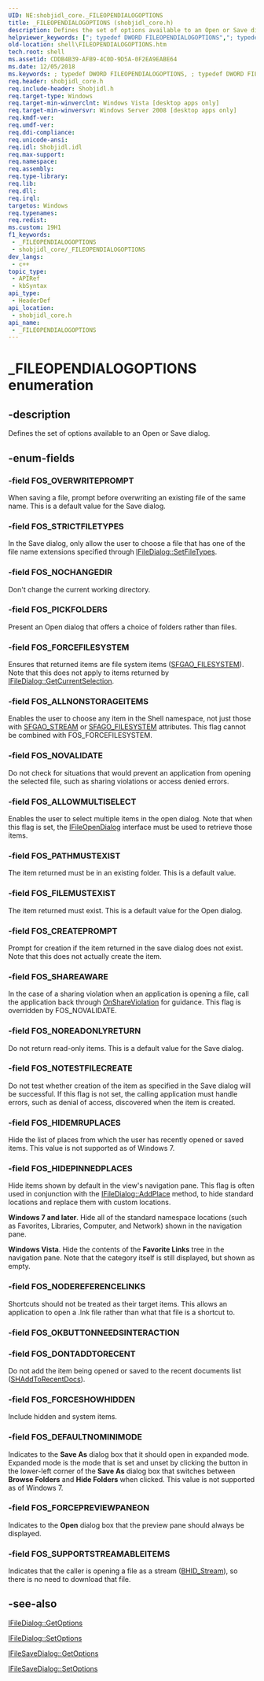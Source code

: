 ```yaml
---
UID: NE:shobjidl_core._FILEOPENDIALOGOPTIONS
title: _FILEOPENDIALOGOPTIONS (shobjidl_core.h)
description: Defines the set of options available to an Open or Save dialog.
helpviewer_keywords: ["; typedef DWORD FILEOPENDIALOGOPTIONS","; typedef DWORD FILEOPENDIALOGOPTIONS enumeration [Windows Shell]","FILEOPENDIALOGOPTIONS","FILEOPENDIALOGOPTIONS enumeration [Windows Shell]","FOS_ALLNONSTORAGEITEMS","FOS_ALLOWMULTISELECT","FOS_CREATEPROMPT","FOS_DEFAULTNOMINIMODE","FOS_DONTADDTORECENT","FOS_FILEMUSTEXIST","FOS_FORCEFILESYSTEM","FOS_FORCEPREVIEWPANEON","FOS_FORCESHOWHIDDEN","FOS_HIDEMRUPLACES","FOS_HIDEPINNEDPLACES","FOS_NOCHANGEDIR","FOS_NODEREFERENCELINKS","FOS_NOREADONLYRETURN","FOS_NOTESTFILECREATE","FOS_NOVALIDATE","FOS_OVERWRITEPROMPT","FOS_PATHMUSTEXIST","FOS_PICKFOLDERS","FOS_SHAREAWARE","FOS_STRICTFILETYPES","FOS_SUPPORTSTREAMABLEITEMS","_FILEOPENDIALOGOPTIONS","shell.FILEOPENDIALOGOPTIONS","shobjidl_core/FILEOPENDIALOGOPTIONS","shobjidl_core/FOS_ALLNONSTORAGEITEMS","shobjidl_core/FOS_ALLOWMULTISELECT","shobjidl_core/FOS_CREATEPROMPT","shobjidl_core/FOS_DEFAULTNOMINIMODE","shobjidl_core/FOS_DONTADDTORECENT","shobjidl_core/FOS_FILEMUSTEXIST","shobjidl_core/FOS_FORCEFILESYSTEM","shobjidl_core/FOS_FORCEPREVIEWPANEON","shobjidl_core/FOS_FORCESHOWHIDDEN","shobjidl_core/FOS_HIDEMRUPLACES","shobjidl_core/FOS_HIDEPINNEDPLACES","shobjidl_core/FOS_NOCHANGEDIR","shobjidl_core/FOS_NODEREFERENCELINKS","shobjidl_core/FOS_NOREADONLYRETURN","shobjidl_core/FOS_NOTESTFILECREATE","shobjidl_core/FOS_NOVALIDATE","shobjidl_core/FOS_OVERWRITEPROMPT","shobjidl_core/FOS_PATHMUSTEXIST","shobjidl_core/FOS_PICKFOLDERS","shobjidl_core/FOS_SHAREAWARE","shobjidl_core/FOS_STRICTFILETYPES","shobjidl_core/FOS_SUPPORTSTREAMABLEITEMS"]
old-location: shell\FILEOPENDIALOGOPTIONS.htm
tech.root: shell
ms.assetid: CDDB4B39-AFB9-4C0D-9D5A-0F2EA9EABE64
ms.date: 12/05/2018
ms.keywords: ; typedef DWORD FILEOPENDIALOGOPTIONS, ; typedef DWORD FILEOPENDIALOGOPTIONS enumeration [Windows Shell], FILEOPENDIALOGOPTIONS, FILEOPENDIALOGOPTIONS enumeration [Windows Shell], FOS_ALLNONSTORAGEITEMS, FOS_ALLOWMULTISELECT, FOS_CREATEPROMPT, FOS_DEFAULTNOMINIMODE, FOS_DONTADDTORECENT, FOS_FILEMUSTEXIST, FOS_FORCEFILESYSTEM, FOS_FORCEPREVIEWPANEON, FOS_FORCESHOWHIDDEN, FOS_HIDEMRUPLACES, FOS_HIDEPINNEDPLACES, FOS_NOCHANGEDIR, FOS_NODEREFERENCELINKS, FOS_NOREADONLYRETURN, FOS_NOTESTFILECREATE, FOS_NOVALIDATE, FOS_OVERWRITEPROMPT, FOS_PATHMUSTEXIST, FOS_PICKFOLDERS, FOS_SHAREAWARE, FOS_STRICTFILETYPES, FOS_SUPPORTSTREAMABLEITEMS, _FILEOPENDIALOGOPTIONS, shell.FILEOPENDIALOGOPTIONS, shobjidl_core/FILEOPENDIALOGOPTIONS, shobjidl_core/FOS_ALLNONSTORAGEITEMS, shobjidl_core/FOS_ALLOWMULTISELECT, shobjidl_core/FOS_CREATEPROMPT, shobjidl_core/FOS_DEFAULTNOMINIMODE, shobjidl_core/FOS_DONTADDTORECENT, shobjidl_core/FOS_FILEMUSTEXIST, shobjidl_core/FOS_FORCEFILESYSTEM, shobjidl_core/FOS_FORCEPREVIEWPANEON, shobjidl_core/FOS_FORCESHOWHIDDEN, shobjidl_core/FOS_HIDEMRUPLACES, shobjidl_core/FOS_HIDEPINNEDPLACES, shobjidl_core/FOS_NOCHANGEDIR, shobjidl_core/FOS_NODEREFERENCELINKS, shobjidl_core/FOS_NOREADONLYRETURN, shobjidl_core/FOS_NOTESTFILECREATE, shobjidl_core/FOS_NOVALIDATE, shobjidl_core/FOS_OVERWRITEPROMPT, shobjidl_core/FOS_PATHMUSTEXIST, shobjidl_core/FOS_PICKFOLDERS, shobjidl_core/FOS_SHAREAWARE, shobjidl_core/FOS_STRICTFILETYPES, shobjidl_core/FOS_SUPPORTSTREAMABLEITEMS
req.header: shobjidl_core.h
req.include-header: Shobjidl.h
req.target-type: Windows
req.target-min-winverclnt: Windows Vista [desktop apps only]
req.target-min-winversvr: Windows Server 2008 [desktop apps only]
req.kmdf-ver: 
req.umdf-ver: 
req.ddi-compliance: 
req.unicode-ansi: 
req.idl: Shobjidl.idl
req.max-support: 
req.namespace: 
req.assembly: 
req.type-library: 
req.lib: 
req.dll: 
req.irql: 
targetos: Windows
req.typenames: 
req.redist: 
ms.custom: 19H1
f1_keywords:
 - _FILEOPENDIALOGOPTIONS
 - shobjidl_core/_FILEOPENDIALOGOPTIONS
dev_langs:
 - c++
topic_type:
 - APIRef
 - kbSyntax
api_type:
 - HeaderDef
api_location:
 - shobjidl_core.h
api_name:
 - _FILEOPENDIALOGOPTIONS
---
```


# _FILEOPENDIALOGOPTIONS enumeration


## -description

Defines the set of options available to an Open or Save dialog.

## -enum-fields

### -field FOS_OVERWRITEPROMPT

When saving a file, prompt before overwriting an existing file of the same name. This is a default value for the Save dialog.

### -field FOS_STRICTFILETYPES

In the Save dialog, only allow the user to choose a file that has one of the file name extensions specified through <a href="/windows/desktop/api/shobjidl_core/nf-shobjidl_core-ifiledialog-setfiletypes">IFileDialog::SetFileTypes</a>.

### -field FOS_NOCHANGEDIR

Don't change the current working directory.

### -field FOS_PICKFOLDERS

Present an Open dialog that offers a choice of folders rather than files.

### -field FOS_FORCEFILESYSTEM

Ensures that returned items are file system items (<a href="/windows/desktop/api/shobjidl_core/nf-shobjidl_core-ishellfolder-getattributesof">SFGAO_FILESYSTEM</a>). Note that this does not apply to items returned by <a href="/windows/desktop/api/shobjidl_core/nf-shobjidl_core-ifiledialog-getcurrentselection">IFileDialog::GetCurrentSelection</a>.

### -field FOS_ALLNONSTORAGEITEMS

Enables the user to choose any item in the Shell namespace, not just those with <a href="/windows/desktop/shell/sfgao">SFGAO_STREAM</a> or <a href="/windows/desktop/shell/sfgao">SFAGO_FILESYSTEM</a> attributes. This flag cannot be combined with FOS_FORCEFILESYSTEM.

### -field FOS_NOVALIDATE

Do not check for situations that would prevent an application from opening the selected file, such as sharing violations or access denied errors.

### -field FOS_ALLOWMULTISELECT

Enables the user to select multiple items in the open dialog. Note that when this flag is set, the <a href="/windows/desktop/api/shobjidl_core/nn-shobjidl_core-ifileopendialog">IFileOpenDialog</a> interface must be used to retrieve those items.

### -field FOS_PATHMUSTEXIST

The item returned must be in an existing folder. This is a default value.

### -field FOS_FILEMUSTEXIST

The item returned must exist. This is a default value for the Open dialog.

### -field FOS_CREATEPROMPT

Prompt for creation if the item returned in the save dialog does not exist. Note that this does not actually create the item.

### -field FOS_SHAREAWARE

In the case of a sharing violation when an application is opening a file, call the application back through <a href="/windows/desktop/api/shobjidl_core/nf-shobjidl_core-ifiledialogevents-onshareviolation">OnShareViolation</a> for guidance. This flag is overridden by FOS_NOVALIDATE.

### -field FOS_NOREADONLYRETURN

Do not return read-only items. This is a default value for the Save dialog.

### -field FOS_NOTESTFILECREATE

Do not test whether creation of the item as specified in the Save dialog will be successful. If this flag is not set, the calling application must handle errors, such as denial of access, discovered when the item is created.

### -field FOS_HIDEMRUPLACES

Hide the list of places from which the user has recently opened or saved items. This value is not supported as of Windows 7.

### -field FOS_HIDEPINNEDPLACES

Hide items shown by default in the view's navigation pane. This flag is often used in conjunction with the <a href="/windows/desktop/api/shobjidl_core/nf-shobjidl_core-ifiledialog-addplace">IFileDialog::AddPlace</a> method, to hide standard locations and replace them with custom locations.

<b>Windows 7 and later</b>. Hide all of the standard namespace locations (such as Favorites, Libraries, Computer, and Network) shown in the navigation pane.

<b>Windows Vista</b>. Hide the contents of the <b>Favorite Links</b> tree in the navigation pane. Note that the category itself is still displayed, but shown as empty.

### -field FOS_NODEREFERENCELINKS

Shortcuts should not be treated as their target items. This allows an application to open a .lnk file rather than what that file is a shortcut to.

### -field FOS_OKBUTTONNEEDSINTERACTION

### -field FOS_DONTADDTORECENT

Do not add the item being opened or saved to the recent documents list (<a href="/windows/desktop/api/shlobj_core/nf-shlobj_core-shaddtorecentdocs">SHAddToRecentDocs</a>).

### -field FOS_FORCESHOWHIDDEN

Include hidden and system items.

### -field FOS_DEFAULTNOMINIMODE

Indicates to the <b>Save As</b> dialog box that it should open in expanded mode. Expanded mode is the mode that is set and unset by clicking the button in the lower-left corner of the <b>Save As</b> dialog box that switches between <b>Browse Folders</b> and <b>Hide Folders</b> when clicked. This value is not supported as of Windows 7.

### -field FOS_FORCEPREVIEWPANEON

Indicates to the <b>Open</b> dialog box that the preview pane should always be displayed.

### -field FOS_SUPPORTSTREAMABLEITEMS

Indicates that the caller is opening a file as a stream (<a href="/windows/desktop/api/shobjidl_core/nf-shobjidl_core-ishellitem-bindtohandler">BHID_Stream</a>), so there is no need to download that file.

## -see-also

<a href="/windows/desktop/api/shobjidl_core/nf-shobjidl_core-ifiledialog-getoptions">IFileDialog::GetOptions</a>



<a href="/windows/desktop/api/shobjidl_core/nf-shobjidl_core-ifiledialog-setoptions">IFileDialog::SetOptions</a>



<a href="/previous-versions/windows/desktop/legacy/bb775685(v=vs.85)">IFileSaveDialog::GetOptions</a>



<a href="/previous-versions/windows/desktop/legacy/bb775708(v=vs.85)">IFileSaveDialog::SetOptions</a>

